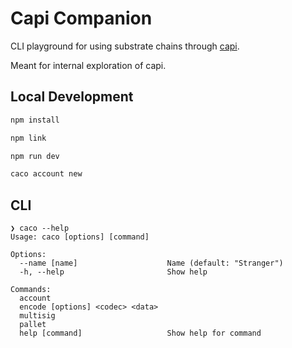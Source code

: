 # Capi Companion

CLI playground for using substrate chains through [capi](https://github.com/paritytech/capi).

Meant for internal exploration of capi.

## Local Development

```bash
npm install
```
```bash
npm link
```

```bash
npm run dev
```

```bash
caco account new
```

## CLI

```
❯ caco --help
Usage: caco [options] [command]

Options:
  --name [name]                    Name (default: "Stranger")
  -h, --help                       Show help

Commands:
  account
  encode [options] <codec> <data>
  multisig
  pallet
  help [command]                   Show help for command
```
